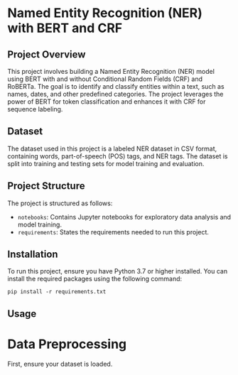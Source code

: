 # Named Entity Recognition (NER) with BERT and CRF

## Project Overview

This project involves building a Named Entity Recognition (NER) model using BERT with and without Conditional Random Fields (CRF) and RoBERTa. The goal is to identify and classify entities within a text, such as names, dates, and other predefined categories. The project leverages the power of BERT for token classification and enhances it with CRF for sequence labeling.

## Dataset

The dataset used in this project is a labeled NER dataset in CSV format, containing words, part-of-speech (POS) tags, and NER tags. The dataset is split into training and testing sets for model training and evaluation.

## Project Structure

The project is structured as follows:

- `notebooks`: Contains Jupyter notebooks for exploratory data analysis and model training.
- `requirements`: States the requirements needed to run this project.

## Installation

To run this project, ensure you have Python 3.7 or higher installed. You can install the required packages using the following command:
```
pip install -r requirements.txt
```

## Usage

# Data Preprocessing
First, ensure your dataset is loaded.

